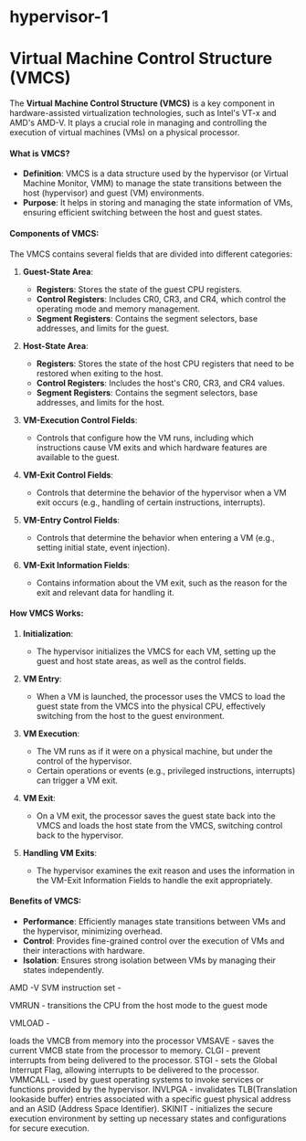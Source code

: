 # hypervisor-1

# Virtual Machine Control Structure (VMCS)

The **Virtual Machine Control Structure (VMCS)** is a key component in hardware-assisted virtualization technologies, such as Intel's VT-x and AMD's AMD-V. It plays a crucial role in managing and controlling the execution of virtual machines (VMs) on a physical processor. 

#### What is VMCS?

-   **Definition**: VMCS is a data structure used by the hypervisor (or Virtual Machine Monitor, VMM) to manage the state transitions between the host (hypervisor) and guest (VM) environments.
-   **Purpose**: It helps in storing and managing the state information of VMs, ensuring efficient switching between the host and guest states.

#### Components of VMCS:

The VMCS contains several fields that are divided into different categories:

1.  **Guest-State Area**:
    
    -   **Registers**: Stores the state of the guest CPU registers.
    -   **Control Registers**: Includes CR0, CR3, and CR4, which control the operating mode and memory management.
    -   **Segment Registers**: Contains the segment selectors, base addresses, and limits for the guest.
2.  **Host-State Area**:
    
    -   **Registers**: Stores the state of the host CPU registers that need to be restored when exiting to the host.
    -   **Control Registers**: Includes the host's CR0, CR3, and CR4 values.
    -   **Segment Registers**: Contains the segment selectors, base addresses, and limits for the host.
3.  **VM-Execution Control Fields**:
    
    -   Controls that configure how the VM runs, including which instructions cause VM exits and which hardware features are available to the guest.
4.  **VM-Exit Control Fields**:
    
    -   Controls that determine the behavior of the hypervisor when a VM exit occurs (e.g., handling of certain instructions, interrupts).
5.  **VM-Entry Control Fields**:
    
    -   Controls that determine the behavior when entering a VM (e.g., setting initial state, event injection).
6.  **VM-Exit Information Fields**:
    
    -   Contains information about the VM exit, such as the reason for the exit and relevant data for handling it.

#### How VMCS Works:

1.  **Initialization**:
    
    -   The hypervisor initializes the VMCS for each VM, setting up the guest and host state areas, as well as the control fields.
2.  **VM Entry**:
    
    -   When a VM is launched, the processor uses the VMCS to load the guest state from the VMCS into the physical CPU, effectively switching from the host to the guest environment.
3.  **VM Execution**:
    
    -   The VM runs as if it were on a physical machine, but under the control of the hypervisor.
    -   Certain operations or events (e.g., privileged instructions, interrupts) can trigger a VM exit.
4.  **VM Exit**:
    
    -   On a VM exit, the processor saves the guest state back into the VMCS and loads the host state from the VMCS, switching control back to the hypervisor.
5.  **Handling VM Exits**:
    
    -   The hypervisor examines the exit reason and uses the information in the VM-Exit Information Fields to handle the exit appropriately.

#### Benefits of VMCS:

-   **Performance**: Efficiently manages state transitions between VMs and the hypervisor, minimizing overhead.
-   **Control**: Provides fine-grained control over the execution of VMs and their interactions with hardware.
-   **Isolation**: Ensures strong isolation between VMs by managing their states independently.











AMD -V SVM instruction set - 

VMRUN - 
transitions the CPU from the host mode to the guest mode

VMLOAD -

loads the VMCB from memory into the processor
VMSAVE - saves the current VMCB state from the processor to memory.
CLGI - prevent interrupts from being delivered to the processor.
STGI - sets the Global Interrupt Flag, allowing interrupts to be delivered to the processor.
VMMCALL - used by guest operating systems to invoke services or functions provided by the hypervisor.
INVLPGA - invalidates TLB(Translation lookaside buffer) entries associated with a specific guest physical address and an ASID (Address Space Identifier).
SKINIT - initializes the secure execution environment by setting up necessary states and configurations for secure execution.


